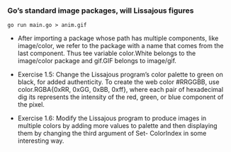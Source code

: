 ### Go’s standard image packages, will Lissajous figures
```
go run main.go > anim.gif
```
- After importing a package whose path has multiple components, like image/color, we refer to the package with a name that comes from the last component. Thus tee variable color.White belongs to the image/color package and gif.GIF belongs to image/gif.

- Exercise 1.5: 
Change the Lissajous program’s color palette to green on black, for added authenticity. To create the web color #RRGGBB, use color.RGBA{0xRR, 0xGG, 0xBB, 0xff}, where each pair of hexadecimal dig its represents the intensity of the red, green, or blue component of the pixel.

- Exercise 1.6: Modify the Lissajous program to produce images in multiple colors by adding more values to palette and then displaying them by changing the third argument of Set- ColorIndex in some interesting way.
